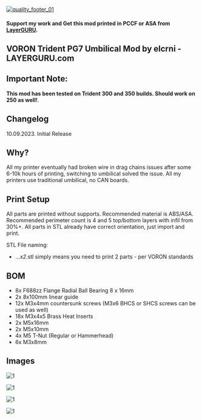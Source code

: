 [![quality_footer_01](https://user-images.githubusercontent.com/74976689/211813069-14bc61b6-7e83-4545-9fdf-7c2d451e0e5c.jpg)](https://layerguru.com/product/voron-stealthburner-orbiter-2-0/)

#### Support my work and Get this mod printed in PCCF or ASA from [LayerGURU](https://layerguru.com/product/voron-stealthburner-orbiter-2-0/).

## VORON Trident PG7 Umbilical Mod by elcrni - LAYERGURU.com

## Important Note:

**This mod has been tested on Trident 300 and 350 builds. Should work on 250 as well!**. 

## Changelog
10.09.2023.
Initial Release

## Why?

All my printer eventually had broken wire in drag chains issues after some 6-10k hours of printing, switching to umbilical solved the issue. All my printers use traditional umbilical, no CAN boards.

## Print Setup

All parts are printed without supports. Recommended material is ABS/ASA. Recommended perimeter count is 4 and 5 top/bottom layers with infil from 30%+. All parts in STL already have correct orientation, just import and print.

STL File naming:
- ..._x2_.stl simply means you need to print 2 parts - per VORON standards

## BOM

- 8x F688zz Flange Radial Ball Bearing 8 x 16mm
- 2x 8x100mm linear guide
- 12x M3x4mm countersunk screws (M3x6 BHCS or SHCS screws can be used as well)
- 18x M3x4x5 Brass Heat Inserts
- 2x M5x16mm
- 2x M5x10mm
- 4x M5 T-Nut (Regular or Hammerhead)
- 6x M3x8mm

## Images

![1](/Trident_Umbilical/Images/001.jpg)

![1](/Trident_Umbilical/Images/002.jpg)

![1](/Trident_Umbilical/Images/003.jpg)

![1](/Trident_Umbilical/Images/003.jpg)





